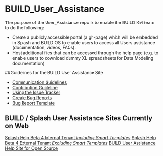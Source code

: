 # BUILD_User_Assistance
The purpose of the User_Assistance repo is to enable the BUILD KM team to do the following: 

+ Create a publicly accessible portal (a gh-page) which will be embedded in Splash and BUILD OS to enable users to access all Users assistance (documentation, videos, FAQs).
+ Host additional files that can be accessed through the help page (e.g. to enable users to download dummy XL spreadsheets for Data Modeling documentation)

##Guidelines for the BUILD User Assistance Site
+ [Communication Guidelines](https://github.com/SAP/BUILD_User_Assistance/wiki/Communication-Guidelines)
+ [Contribution Guideline](https://github.com/SAP/BUILD_User_Assistance/wiki/Contribution-Guidelines)
+ [Using the Issue Tracker](https://github.com/SAP/BUILD_User_Assistance/wiki/Using-the-Issue-Tracker)
+ [Create Bug Reports](https://github.com/SAP/BUILD_User_Assistance/wiki/Create-Bug-Reports)
+ [Bug Report Template](https://github.com/SAP/BUILD_User_Assistance/wiki/Bug-Report-Template)

## BUILD / Splash User Assistance Sites Currently on Web
[Splash Help Beta 4 Internal Tenant *Including Smart Templates*](http://sap.github.io/BUILD_User_Assistance/Splash/index.html)
[Splash Help Beta 4 External Tenant *Excluding Smart Templates*](http://sap.github.io/BUILD_User_Assistance/Splash/external/index.html)
[BUILD User Assistance Help Site for Open Source](http://sap.github.io/BUILD_User_Assistance/)



